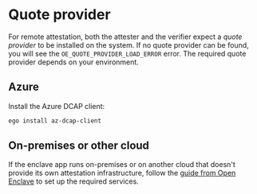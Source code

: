 # Quote provider
For remote attestation, both the attester and the verifier expect a *quote provider* to be installed on the system. If no quote provider can be found, you will see the `OE_QUOTE_PROVIDER_LOAD_ERROR` error. The required quote provider depends on your environment.

## Azure
Install the Azure DCAP client:
```bash
ego install az-dcap-client
```

## On-premises or other cloud
If the enclave app runs on-premises or on another cloud that doesn't provide its own attestation infrastructure, follow the [guide from Open Enclave](https://github.com/openenclave/openenclave/blob/master/docs/GettingStartedDocs/Contributors/NonAccMachineSGXLinuxGettingStarted.md#3-set-up-intel-dcap-quote-provider-library-qpl) to set up the required services.
